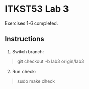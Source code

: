 # ITKST53 Lab 3

Exercises 1-6 completed.

## Instructions

1. Switch branch:

> git checkout -b lab3 origin/lab3

2. Run check:

> sudo make check
